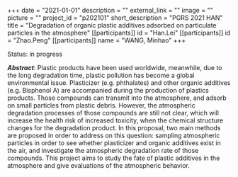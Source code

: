 +++
date = "2021-01-01"
description = ""
external_link = ""
image = ""
picture = ""
project_id = "p202101"
short_description = "PGRS 2021 HAN"
title = "Degradation of organic plastic additives adsorbed on particulate particles in the atmosphere"
[[participants]]
    id = "Han.Lei"
[[participants]]
    id = "Zhao.Peng"
[[participants]]
    name = "WANG, Minhao"
+++

Status: in progress

***Abstract***: Plastic products have been used worldwide, meanwhile, due to the long degradation time, plastic pollution has become a global environmental issue. Plasticizer (e.g. phthalates) and other organic additives (e.g. Bisphenol A) are accompanied during the production of plastics products. Those compounds can transmit into the atmosphere, and adsorb on small particles from plastic debris. However, the atmospheric degradation processes of those compounds are still not clear, which will increase the health risk of increased toxicity, when the chemical structure changes for the degradation product. In this proposal, two main methods are proposed in order to address on this question: sampling atmospheric particles in order to see whether plasticizer and organic additives exist in the air, and investigate the atmospheric degradation rate of those compounds. This project aims to study the fate of plastic additives in the atmosphere and give evaluations of the atmospheric behavior.